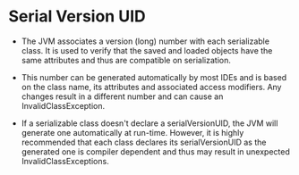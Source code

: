 # Serial Version UID

* The JVM associates a version (long) number with each serializable class. It is used to verify that the saved and loaded objects have the same attributes 
and thus are compatible on serialization.

* This number can be generated automatically by most IDEs and is based on the class name, its attributes and associated access modifiers.
Any changes result in a different number and can cause an InvalidClassException.

* If a serializable class doesn't declare a serialVersionUID, the JVM will generate one automatically at run-time. However, 
it is highly recommended that each class declares its serialVersionUID as the generated one is compiler dependent and thus may result in unexpected InvalidClassExceptions.

